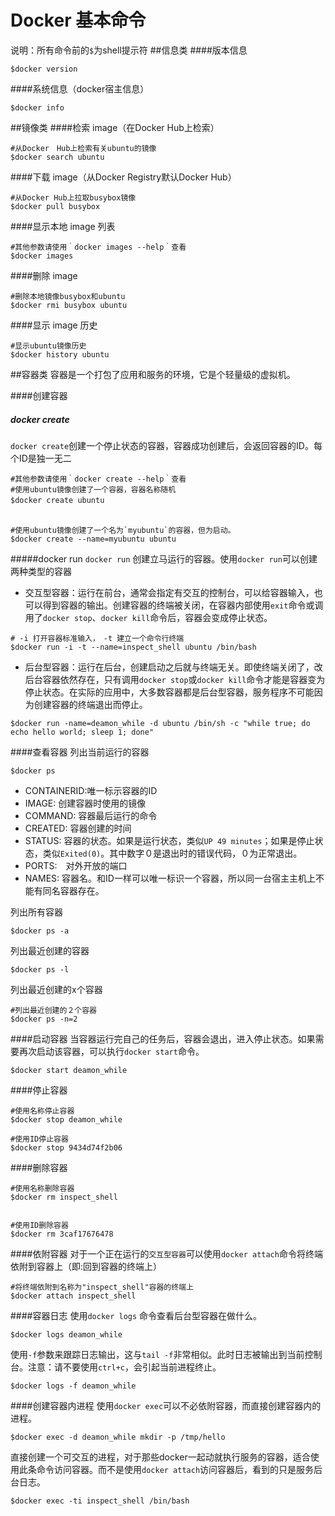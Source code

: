 Docker 基本命令
===
说明：所有命令前的`$`为shell提示符
##信息类
####版本信息
```shell
$docker version
```

####系统信息（docker宿主信息）
```shell
$docker info
```

##镜像类
####检索 image（在Docker Hub上检索）
```shell
#从Docker　Hub上检索有关ubuntu的镜像
$docker search ubuntu
```

####下载 image（从Docker Registry默认Docker Hub）
```shell
#从Docker Hub上拉取busybox镜像
$docker pull busybox
```

####显示本地 image 列表
```shell
#其他参数请使用｀docker images --help｀查看
$docker images
```

####删除 image
```shell
#删除本地镜像busybox和ubuntu
$docker rmi busybox ubuntu
```

####显示 image 历史
```shell
#显示ubuntu镜像历史
$docker history ubuntu
```

##容器类
容器是一个打包了应用和服务的环境，它是个轻量级的虚拟机。

####创建容器
##### docker create
`docker create`创建一个停止状态的容器，容器成功创建后，会返回容器的ID。每个ID是独一无二

```shell
#其他参数请使用｀docker create --help｀查看
#使用ubuntu镜像创建了一个容器，容器名称随机
$docker create ubuntu　　　
　　

#使用ubuntu镜像创建了一个名为`myubuntu`的容器，但为启动。
$docker create --name=myubuntu ubuntu
```


#####docker run
`docker run` 创建立马运行的容器。使用`docker run`可以创建两种类型的容器
- 交互型容器：运行在前台，通常会指定有交互的控制台，可以给容器输入，也可以得到容器的输出。创建容器的终端被关闭，在容器内部使用`exit`命令或调用了`docker stop`、`docker kill`命令后，容器会变成停止状态。

```shell
# -i 打开容器标准输入，　-t 建立一个命令行终端
$docker run -i -t --name=inspect_shell ubuntu /bin/bash
```

- 后台型容器：运行在后台，创建启动之后就与终端无关。即使终端关闭了，改后台容器依然存在，只有调用`docker stop`或`docker kill`命令才能是容器变为停止状态。在实际的应用中，大多数容器都是后台型容器，服务程序不可能因为创建容器的终端退出而停止。

```shell
$docker run -name=deamon_while -d ubuntu /bin/sh -c "while true; do echo hello world; sleep 1; done"
```


####查看容器
列出当前运行的容器
```shell
$docker ps
```

  + CONTAINERID:唯一标示容器的ID
  + IMAGE: 创建容器时使用的镜像
  + COMMAND: 容器最后运行的命令
  + CREATED: 容器创建的时间
  + STATUS: 容器的状态。如果是运行状态，类似`UP 49 minutes`；如果是停止状态，类似`Exited(0)`。其中数字０是退出时的错误代码，０为正常退出。
  + PORTS:　对外开放的端口
  + NAMES: 容器名。和ID一样可以唯一标识一个容器，所以同一台宿主主机上不能有同名容器存在。


列出所有容器
```shell
$docker ps -a
```

列出最近创建的容器
```shell
$docker ps -l
```

列出最近创建的x个容器
```shell
#列出最近创建的２个容器
$docker ps -n=2
```

####启动容器
当容器运行完自己的任务后，容器会退出，进入停止状态。如果需要再次启动该容器，可以执行`docker start`命令。

```shell
$docker start deamon_while
```

####停止容器
```shell
#使用名称停止容器
$docker stop deamon_while

#使用ID停止容器
$docker stop 9434d74f2b06
```

####删除容器
```shell
#使用名称删除容器
$docker rm inspect_shell


#使用ID删除容器
$docker rm 3caf17676478
```

####依附容器
对于一个正在运行的`交互型容器`可以使用`docker attach`命令将终端依附到容器上（即:回到容器的终端上）

```shell
#将终端依附到名称为"inspect_shell"容器的终端上
$docker attach inspect_shell
```

####容器日志
使用`docker logs` 命令查看后台型容器在做什么。

```shell
$docker logs deamon_while
```

使用`-f`参数来跟踪日志输出，这与`tail -f`非常相似。此时日志被输出到当前控制台。注意：请不要使用`ctrl+c`，会引起当前进程终止。

```shell
$docker logs -f deamon_while
```

####创建容器内进程
使用`docker exec`可以不必依附容器，而直接创建容器内的进程。

```shell
$docker exec -d deamon_while mkdir -p /tmp/hello
```

直接创建一个可交互的进程，对于那些docker一起动就执行服务的容器，适合使用此条命令访问容器。而不是使用`docker attach`访问容器后，看到的只是服务后台日志。

```shell
$docker exec -ti inspect_shell /bin/bash
```
